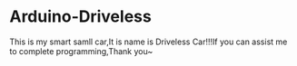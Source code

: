 # Arduino-Driveless
This is my smart samll car,It is name is Driveless Car!!!If you can assist me to complete programming,Thank you~

